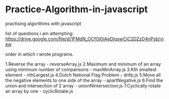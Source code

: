 # Practice-Algorithm-in-javascript
practising algorithms with javascript

list of questions i am attempting:
https://drive.google.com/file/d/1FMdN_OCfOI0iAeDlqswCiC2DZzD4nPsb/view

order in which i wrote programs.

1.Reverse the array - reverseArray.js
2.Maximum and minimum of an array using minimum number of comparisons - maxMinArray.js
3.Kth smallest element - nthLargest.js
4.Dutch National Flag Problem - dnfp.js
5.Move all the negative elements to one side of the array - apartNegative.js
6.Find the union and intersection of 2 array - unionNintersection.js
7.Cyclically rotate an array by one  - cyclicRotate.js